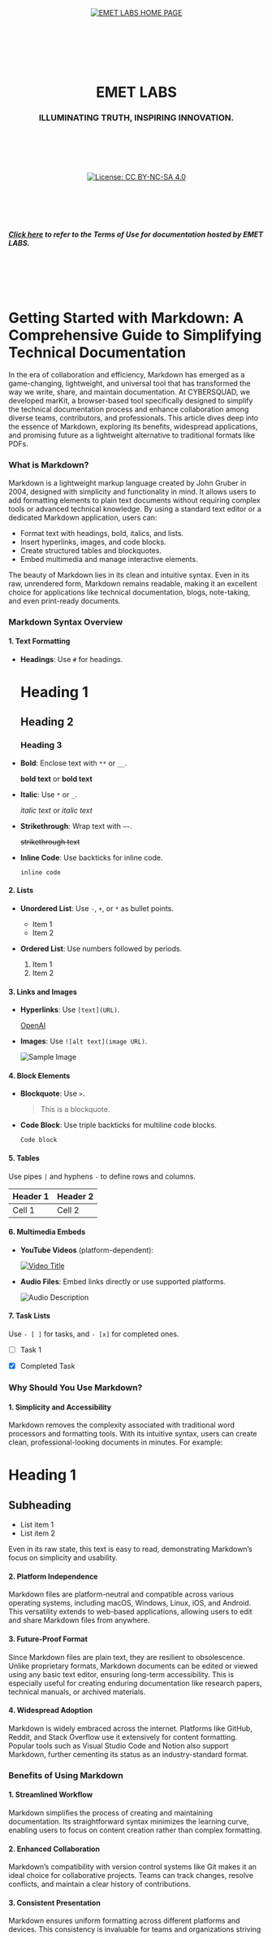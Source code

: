 <br>
<br>
<br>
<br>


<br>
<br>
<br>
<br>


<p align="center">
    <a href="https://github.com/emetlabshq">
        <img src="https://img.shields.io/badge/CLICK%20HERE%20TO%20VISIT%20THE%20EMET%20LABS%20HOME%20PAGE-28a745?style=for-the-badge&labelColor=000000&logo=github&logoColor=white" alt="EMET LABS HOME PAGE" style="margin: 10px;">
    </a>
</p>

 
<br>
<br>
<br>
<br>
 



<h1 align="center">EMET LABS</h1>
<h3 align="center">ILLUMINATING TRUTH, INSPIRING INNOVATION.</h3>


<br>
<br>
<br>
<br>

 
<p align="center">
  <a href="https://creativecommons.org/licenses/by-nc-sa/4.0/deed.en">
    <img src="https://img.shields.io/badge/license-Creative%20Commons%20BY--NC--> SA%204.0-blue.svg" alt="License: CC BY-NC-SA 4.0" />
  </a>
 </p>



<br>
<br>
<br>
<br>

 

***[Click here](https://github.com/emetlabshq/emetlabshq/blob/main/EMETLABStermsofuse.md) to refer to the Terms of Use for documentation hosted by EMET LABS.***




<br>
<br>
<br>
<br>




# Getting Started with Markdown: A Comprehensive Guide to Simplifying Technical Documentation

In the era of collaboration and efficiency, Markdown has emerged as a game-changing, lightweight, and universal tool that has transformed the way we write, share, and maintain documentation. At CYBERSQUAD, we developed marKit, a browser-based tool specifically designed to simplify the technical documentation process and enhance collaboration among diverse teams, contributors, and professionals. This article dives deep into the essence of Markdown, exploring its benefits, widespread applications, and promising future as a lightweight alternative to traditional formats like PDFs.


### What is Markdown?

Markdown is a lightweight markup language created by John Gruber in 2004, designed with simplicity and functionality in mind. It allows users to add formatting elements to plain text documents without requiring complex tools or advanced technical knowledge. By using a standard text editor or a dedicated Markdown application, users can:

- Format text with headings, bold, italics, and lists.
- Insert hyperlinks, images, and code blocks.
- Create structured tables and blockquotes.
- Embed multimedia and manage interactive elements.

The beauty of Markdown lies in its clean and intuitive syntax. Even in its raw, unrendered form, Markdown remains readable, making it an excellent choice for applications like technical documentation, blogs, note-taking, and even print-ready documents.

 
### Markdown Syntax Overview

#### 1. **Text Formatting**
- **Headings**: Use `#` for headings.

  # Heading 1
  ## Heading 2
  ### Heading 3


- **Bold**: Enclose text with `**` or `__`.
 
  **bold text** or __bold text__
 
- **Italic**: Use `*` or `_`.
 
  *italic text* or _italic text_
 
- **Strikethrough**: Wrap text with `~~`.
 
  ~~strikethrough text~~
 
- **Inline Code**: Use backticks for inline code.
 
  `inline code`
 

#### 2. **Lists**
- **Unordered List**: Use `-`, `+`, or `*` as bullet points.
 
  - Item 1
  - Item 2
 
- **Ordered List**: Use numbers followed by periods.
 
  1. Item 1
  2. Item 2
 

#### 3. **Links and Images**
- **Hyperlinks**: Use `[text](URL)`.
 
  [OpenAI](https://www.openai.com)
 
- **Images**: Use `![alt text](image URL)`.
 
  ![Sample Image](https://example.com/image.png)
 

#### 4. **Block Elements**
- **Blockquote**: Use `>`.
 
  > This is a blockquote.
 
- **Code Block**: Use triple backticks for multiline code blocks.
 
  ```
  Code block
  ```
 

#### 5. **Tables**
Use pipes `|` and hyphens `-` to define rows and columns.
 
| Header 1 | Header 2 |
|----------|----------|
| Cell 1   | Cell 2   |
 

#### 6. **Multimedia Embeds**
- **YouTube Videos** (platform-dependent):
 
  [![Video Title](https://img.youtube.com/vi/VIDEO_ID/0.jpg)](https://www.youtube.com/watch?v=VIDEO_ID)
 
- **Audio Files**: Embed links directly or use supported platforms.
 
  ![Audio Description](audio-file-url)
 

#### 7. **Task Lists**
Use `- [ ]` for tasks, and `- [x]` for completed ones.
 
- [ ] Task 1
- [x] Completed Task
 

 
### Why Should You Use Markdown?

#### 1. **Simplicity and Accessibility**
Markdown removes the complexity associated with traditional word processors and formatting tools. With its intuitive syntax, users can create clean, professional-looking documents in minutes. For example:
 
# Heading 1
## Subheading
- List item 1
- List item 2
 
Even in its raw state, this text is easy to read, demonstrating Markdown’s focus on simplicity and usability.

#### 2. **Platform Independence**
Markdown files are platform-neutral and compatible across various operating systems, including macOS, Windows, Linux, iOS, and Android. This versatility extends to web-based applications, allowing users to edit and share Markdown files from anywhere.

#### 3. **Future-Proof Format**
Since Markdown files are plain text, they are resilient to obsolescence. Unlike proprietary formats, Markdown documents can be edited or viewed using any basic text editor, ensuring long-term accessibility. This is especially useful for creating enduring documentation like research papers, technical manuals, or archived materials.

#### 4. **Widespread Adoption**
Markdown is widely embraced across the internet. Platforms like GitHub, Reddit, and Stack Overflow use it extensively for content formatting. Popular tools such as Visual Studio Code and Notion also support Markdown, further cementing its status as an industry-standard format.

 
### Benefits of Using Markdown

#### 1. **Streamlined Workflow**
Markdown simplifies the process of creating and maintaining documentation. Its straightforward syntax minimizes the learning curve, enabling users to focus on content creation rather than complex formatting.

#### 2. **Enhanced Collaboration**
Markdown’s compatibility with version control systems like Git makes it an ideal choice for collaborative projects. Teams can track changes, resolve conflicts, and maintain a clear history of contributions.

#### 3. **Consistent Presentation**
Markdown ensures uniform formatting across different platforms and devices. This consistency is invaluable for teams and organizations striving for professional-grade documentation.

#### 4. **Extensibility and Customization**
Advanced Markdown flavors, such as GitHub Flavored Markdown (GFM), extend its functionality with features like task lists, tables, and syntax highlighting. These enhancements make Markdown adaptable to a variety of use cases.

 
### The Future of Markdown Formatting

Markdown’s blend of simplicity and versatility positions it as a cornerstone for digital documentation. Key trends shaping its future include:

1. **Integration with Modern Tools**
   Markdown is increasingly embedded in content management systems, project management platforms, and collaborative applications. This integration broadens its appeal beyond technical writers to a wider audience of professionals.

2. **Emergence as a Universal Standard**
   Markdown’s efficiency and readability make it a strong candidate for becoming a universal documentation format. Its ability to complement other formats, such as HTML and PDF, ensures its longevity and relevance.

3. **Advancements in Collaborative Features**
   Tools like marKit are transforming Markdown into a dynamic, real-time collaborative platform. Features like live previews, synchronized editing, and seamless sharing make it competitive with mainstream document editors.

4. **Adoption in Education**
   Markdown’s simplicity is gaining traction in educational settings, where it is used to create teaching materials, research papers, and collaborative projects. Its adaptability encourages widespread use among students and educators alike.

 
### Why Choose marKit?

At CYBERSQUAD, our mission with marKit is to elevate Markdown’s potential by making it a lightweight alternative to traditional documentation formats. marKit empowers users with:

- Real-time Markdown previews.
- Seamless collaboration tools.
- Easy export options to formats like HTML and PDF.

Whether you’re a professional writer, a developer, or a team leader, marKit simplifies documentation, allowing you to focus on content creation without distractions.

 
### Additional Resources

For more advanced tips and insights on Markdown, explore these resources:

- [GitHub Basic Writing and Formatting Syntax](https://docs.github.com/en/get-started/writing-on-github/getting-started-with-writing-and-formatting-on-github/basic-writing-and-formatting-syntax)
- [Quickstart for Writing on GitHub](https://docs.github.com/en/get-started/writing-on-github/getting-started-with-writing-and-formatting-on-github/quickstart-for-writing-on-github)
- [Organizing Information with Collapsed Sections](https://docs.github.com/en/get-started/writing-on-github/working-with-advanced-formatting/organizing-information-with-collapsed-sections)
- [Creating and Highlighting Code Blocks](https://docs.github.com/en/get-started/writing-on-github/working-with-advanced-formatting/creating-and-highlighting-code-blocks)
- [Autolinked References and URLs](https://docs.github.com/en/get-started/writing-on-github/working-with-advanced-formatting/autolinked-references-and-urls)
- [Advanced Markdown Guide by David Wells](https://github.com/DavidWells/advanced-markdown)
- [GitHub Flavored Markdown Specification](https://github.github.com/gfm/)
- [Comprehensive Markdown Guide](https://www.markdownguide.org/)

Markdown is more than just a tool—it’s a philosophy that prioritizes content clarity and accessibility. As its adoption continues to grow, tools like marKit are at the forefront of innovation, ensuring that Markdown remains the preferred choice for creating, sharing, and preserving documentation. Start your Markdown journey today with marKit and experience the future of documentation.



<br>
<br>

-----

<br>
<br>


 
# **Markdown Learning Roadmap: Beginner to Advanced**

 
### **Phase 1: Introduction to Markdown (Beginner Level)**

#### **Understanding the Basics**
- **What is Markdown?**  
  Learn the definition, purpose, and importance of Markdown as a lightweight markup language for writing and formatting plain text.
- **Why Learn Markdown?**  
  Discover its universal applicability for technical documentation, blogging, note-taking, and professional communication.
- **Setting Up Your Environment**  
  Install a Markdown editor such as Visual Studio Code, Typora, or Obsidian. Familiarize yourself with web-based editors like Dillinger or HackMD.

#### **Key Concepts in Markdown**
- **Basic Syntax Overview**  
  Explore essential syntax for text formatting, headings, lists, links, and block elements.
- **How Markdown Works**  
  Understand how Markdown converts plain text into formatted content, rendered in HTML or PDF.

#### **Beginner-Level Practice**
- **Write a Simple Document**  
  Create a document using basic syntax: headings, lists, bold and italic text, links, and images.
- **Practice in a Real Context**  
  Write a personal blog post or simple project documentation using Markdown.

 
### **Phase 2: Intermediate Markdown Skills**

#### **Expanding Syntax Knowledge**
- **Advanced Formatting**  
  Learn to create tables, blockquotes, inline code, and fenced code blocks.
- **Embeddings and Enhancements**  
  Embed multimedia content (images, YouTube videos) and use emojis.
- **Checklists and Advanced Lists**  
  Use task lists and nested lists effectively.

#### **Customization and Extensions**
- **Using Markdown Flavors**  
  Explore GitHub Flavored Markdown (GFM), CommonMark, and MultiMarkdown.
- **Integrations with Other Languages**  
  Embed HTML and LaTeX for advanced formatting and equations.

#### **Intermediate Practice**
- **Build a Technical Documentation Page**  
  Document the steps of a process, such as setting up a development environment or installing software.
- **Create a Portfolio**  
  Use Markdown to create an About Me page or resume.

 
### **Phase 3: Advanced Markdown Techniques**

#### **Automation and Workflow Integration**
- **Markdown with Static Site Generators**  
  Learn to use tools like Jekyll, Hugo, or Gatsby to build static websites.
- **Exporting Markdown**  
  Export Markdown to HTML, PDF, or other formats using tools like Pandoc.

#### **Collaboration and Version Control**
- **Using Markdown in GitHub**  
  Collaborate on open-source projects and create README files.
- **Project Management with Markdown**  
  Create changelogs, meeting notes, and project plans.

#### **Advanced Formatting and Optimization**
- **SEO Optimization**  
  Add metadata, optimize headings, and use structured data in Markdown.
- **Cross-Referencing and Anchors**  
  Link to sections within a document or external resources.

#### **Advanced Practice**
- **Write a Book or Documentation Set**  
  Use Markdown to create a multi-page project with consistent formatting.
- **Collaborative Documentation**  
  Contribute to an open-source project using Markdown.

 
### **Phase 4: Mastering Markdown for Real-World Applications**

#### **Professional Workflows**
- **Integrate Markdown with Tools**  
  Use Markdown in project management platforms like Notion or Trello.
- **Markdown for API Documentation**  
  Write clean and structured API documentation.
- **Markdown for Presentations**  
  Use tools like Reveal.js or Marp to create slide decks.

#### **Markdown for Teams**
- **Best Practices for Collaboration**  
  Establish style guides and standards for team-wide Markdown usage.
- **Templates and Automation**  
  Create reusable templates for frequently used documents.

#### **Master-Level Practice**
- **Develop a Personal Website**  
  Build a static site with Markdown content and deploy it using GitHub Pages.
- **Create a Markdown-Based Knowledge Base**  
  Develop a documentation hub for a product or project.

 
### **Phase 5: Continuous Learning and Contribution**

#### **Stay Updated with Markdown Trends**
- **Follow Updates in Markdown Flavors**  
  Keep track of GitHub Flavored Markdown (GFM) and new features in CommonMark.
- **Experiment with New Tools**  
  Explore emerging Markdown editors and plugins.

#### **Contribute to the Markdown Community**
- **Open-Source Contributions**  
  Collaborate on Markdown-based projects or tools.
- **Write Tutorials and Blog Posts**  
  Share your Markdown expertise to help others learn.

#### **Build Your Personal Brand**
- **Publish Markdown Projects**  
  Share Markdown-based projects on GitHub or personal blogs.
- **Participate in Online Communities**  
  Engage in forums like Stack Overflow, Reddit, or Discord groups focused on Markdown.

 
### **Resources for Learning Markdown**
- **Books**: *Mastering Markdown* by Z.Y. Mehta, Markdown documentation by John Gruber.  
- **Online Platforms**: Markdown Guide, GitHub Docs, Codecademy.  
- **Tools**: Visual Studio Code, Typora, Obsidian, Pandoc.  
- **Tutorials and Examples**: The Markdown Guide website, GitHub repositories with Markdown examples.  


<br>
<br>
<br>
<br>
<br>
<br>
<br>
<br>
 
 

----------

<br>
<br>
<br>
<br>


<h4 align="center">STAY TUNED FOR THE LATEST UPDATES!</h4>
 

<br>
<br>
<br>
<br>


<p align="center">
    <a href="https://github.com/emetlabshq">
        <img src="https://img.shields.io/badge/CLICK%20HERE%20TO%20VISIT%20THE%20EMET%20LABS%20HOME%20PAGE-28a745?style=for-the-badge&labelColor=000000&logo=github&logoColor=white" alt="EMET LABS HOME PAGE" style="margin: 10px;">
    </a>
</p>


<br>
<br>
<br>
<br>